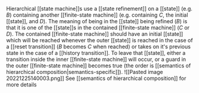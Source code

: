 Hierarchical [[state machine]]s use a [[state refinement]] on a [[state]] (e.g. $B$) containing another [[finite-state machine]] (e.g. containing $C$, the initial [[state]], and $D$). The meaning of being in the [[state]] being refined ($B$) is that it is one of the [[state]]s in the contained [[finite-state machine]] ($C$ or $D$). The contained [[finite-state machine]] should have an initial [[state]] which will be reached whenever the outer [[state]] is reached in the case of a [[reset transition]] ($B$ becomes $C$ when reached) or takes on it's previous state in the case of a [[history transition]]. To leave that [[state]], either a transition inside the inner [[finite-state machine]] will occur, or a guard in the outer [[finite-state machine]] becomes true (the order is [[semantics of hierarchical composition|semantics-specific]]).
![[Pasted image 20221225140003.png]]
See [[semantics of hierarchical composition]] for more details